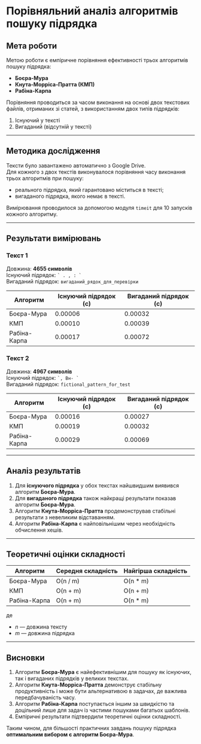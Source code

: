 # Порівняльний аналіз алгоритмів пошуку підрядка

## Мета роботи
Метою роботи є емпіричне порівняння ефективності трьох алгоритмів пошуку підрядка:
- **Боєра-Мура**
- **Кнута-Морріса-Пратта (КМП)**
- **Рабіна-Карпа**

Порівняння проводиться за часом виконання на основі двох текстових файлів, отриманих зі статей, з використанням двох типів підрядків:  
1. Існуючий у тексті  
2. Вигаданий (відсутній у тексті)

---

## Методика дослідження
Тексти було завантажено автоматично з Google Drive.  
Для кожного з двох текстів виконувалося порівняння часу виконання трьох алгоритмів при пошуку:
- реального підрядка, який гарантовано міститься в тексті;
- вигаданого підрядка, якого немає в тексті.

Вимірювання проводилося за допомогою модуля `timeit` для 10 запусків кожного алгоритму.

---

## Результати вимірювань

### Текст 1  
Довжина: **4655 символів**  
Існуючий підрядок: `` ` . , : ` ``  
Вигаданий підрядок: `вигаданий_рядок_для_перевірки`

| Алгоритм         | Існуючий підрядок (с) | Вигаданий підрядок (с) |
|------------------|------------------------|--------------------------|
| Боєра-Мура       | 0.00006                | 0.00032                 |
| КМП              | 0.00010                | 0.00039                 |
| Рабіна-Карпа     | 0.00017                | 0.00072                 |

### Текст 2  
Довжина: **4967 символів**  
Існуючий підрядок: `` `, Вн- ` ``  
Вигаданий підрядок: `fictional_pattern_for_test`

| Алгоритм         | Існуючий підрядок (с) | Вигаданий підрядок (с) |
|------------------|------------------------|--------------------------|
| Боєра-Мура       | 0.00016                | 0.00027                 |
| КМП              | 0.00019                | 0.00032                 |
| Рабіна-Карпа     | 0.00029                | 0.00069                 |

---

## Аналіз результатів

1. Для **існуючого підрядка** у обох текстах найшвидшим виявився алгоритм **Боєра-Мура**.  
2. Для **вигаданого підрядка** також найкращі результати показав алгоритм **Боєра-Мура**.  
3. Алгоритм **Кнута-Морріса-Пратта** продемонстрував стабільні результати з невеликим відставанням.  
4. Алгоритм **Рабіна-Карпа** є найповільнішим через необхідність обчислення хешів.

---

## Теоретичні оцінки складності

| Алгоритм         | Середня складність | Найгірша складність |
|------------------|--------------------|----------------------|
| Боєра-Мура       | O(n / m)           | O(n * m)            |
| КМП              | O(n + m)           | O(n + m)            |
| Рабіна-Карпа     | O(n + m)           | O(n * m)            |

де  
- *n* — довжина тексту  
- *m* — довжина підрядка

---

## Висновки

1. Алгоритм **Боєра-Мура** є найефективнішим для пошуку як існуючих, так і вигаданих підрядків у великих текстах.  
2. Алгоритм **Кнута-Морріса-Пратта** демонструє стабільну продуктивність і може бути альтернативою в задачах, де важлива передбачуваність часу.  
3. Алгоритм **Рабіна-Карпа** поступається іншим за швидкістю та доцільний лише для задач із частими пошуками багатьох шаблонів.  
4. Емпіричні результати підтвердили теоретичні оцінки складності.

Таким чином, для більшості практичних завдань пошуку підрядка **оптимальним вибором є алгоритм Боєра-Мура**.
